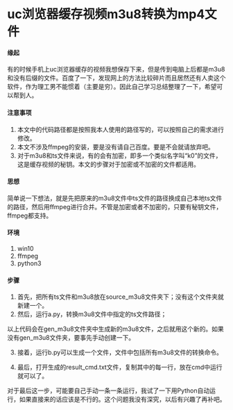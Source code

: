 # uc浏览器缓存视频m3u8转换为mp4文件
#### 缘起
有的时候手机上uc浏览器缓存的视频我想保存下来，但是传到电脑上后都是m3u8和没有后缀的文件。百度了一下，发现网上的方法比较碎片而且居然还有人卖这个软件，作为理工男不能惯着（主要是穷）。因此自己学习总结整理了一下，希望可以帮到人。

#### 注意事项
1. 本文中的代码路径都是按照我本人使用的路径写的，可以按照自己的需求进行修改。
2. 本文不涉及ffmpeg的安装，要是没有请自己百度。要是不会就请放弃吧。
3. 对于m3u8和ts文件来说，有的会有加密，即多一个类似名字叫“k0”的文件，这是缓存视频的秘钥。本文的步骤对于加密或不加密的文件都适用。

#### 思想
简单说一下想法，就是先把原来的m3u8文件中ts文件的路径换成自己本地ts文件的路径，然后用ffmpeg进行合并。不管是加密或者不加密的，只要有秘钥文件，ffmpeg都支持。

#### 环境
1. win10
2. ffmpeg
3. python3

#### 步骤

1. 首先，把所有ts文件和m3u8放在source_m3u8文件夹下；没有这个文件夹就新建一个。
2. 然后，运行a.py，转换m3u8文件中指定的ts文件路径；

以上代码会在gen_m3u8文件夹中生成新的m3u8文件，之后就用这个新的。如果没有gen_m3u8文件夹，要事先手动创建一下。

3. 接着，运行b.py可以生成一个文件，文件中包括所有m3u8文件的转换命令。

4. 最后，打开生成的result_cmd.txt文件，复制其中的每一行，放在cmd中运行就可以了。

对于最后这一步，可能要自己手动一条一条运行，我试了一下用Python自动运行，如果直接来的话应该是不行的。这个问题我没有深究，以后有兴趣了再补吧。




